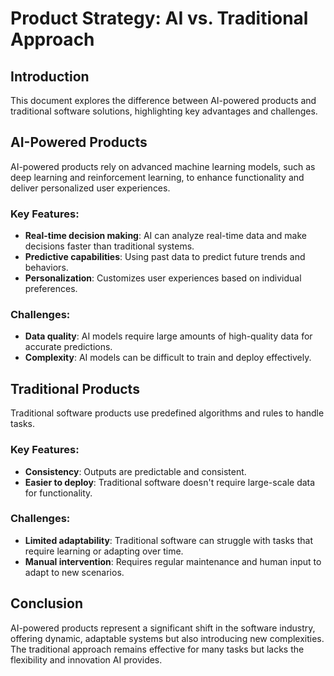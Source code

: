# Product Strategy: AI vs. Traditional Approach

## Introduction

This document explores the difference between AI-powered products and traditional software solutions, highlighting key advantages and challenges.

## AI-Powered Products

AI-powered products rely on advanced machine learning models, such as deep learning and reinforcement learning, to enhance functionality and deliver personalized user experiences.

### Key Features:
- **Real-time decision making**: AI can analyze real-time data and make decisions faster than traditional systems.
- **Predictive capabilities**: Using past data to predict future trends and behaviors.
- **Personalization**: Customizes user experiences based on individual preferences.

### Challenges:
- **Data quality**: AI models require large amounts of high-quality data for accurate predictions.
- **Complexity**: AI models can be difficult to train and deploy effectively.

## Traditional Products

Traditional software products use predefined algorithms and rules to handle tasks.

### Key Features:
- **Consistency**: Outputs are predictable and consistent.
- **Easier to deploy**: Traditional software doesn't require large-scale data for functionality.

### Challenges:
- **Limited adaptability**: Traditional software can struggle with tasks that require learning or adapting over time.
- **Manual intervention**: Requires regular maintenance and human input to adapt to new scenarios.

## Conclusion

AI-powered products represent a significant shift in the software industry, offering dynamic, adaptable systems but also introducing new complexities. The traditional approach remains effective for many tasks but lacks the flexibility and innovation AI provides.